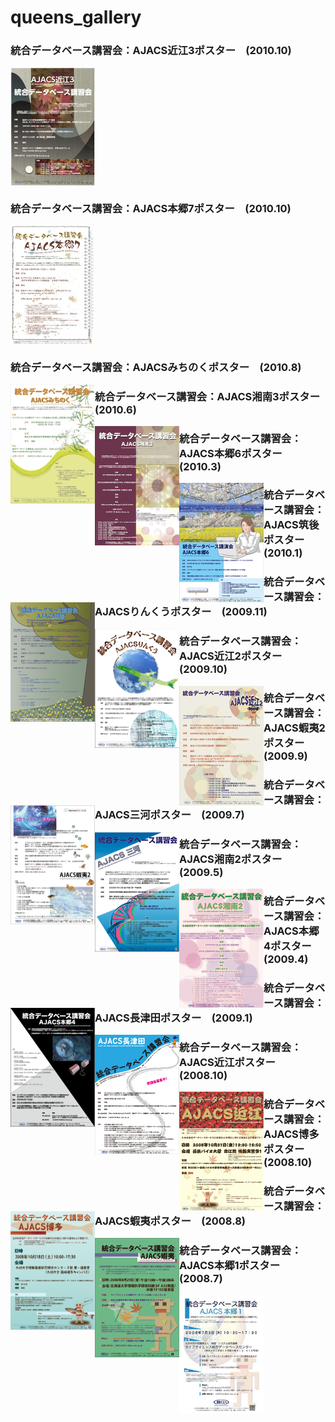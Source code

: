 # queens_gallery

<h3> 統合データベース講習会：AJACS近江3ポスター　(2010.10)  </h3>
<p style="clear:both;"><a target=_blank href="Ajacs23.pdf"><img src="Ajacs23.jpg" align="left" hight="180" width="135" alt="AJACS近江3"></a></p>
<div style="clear:both"> </div>


<h3 style="clear:both;"> 統合データベース講習会：AJACS本郷7ポスター　(2010.10)  </h3>
<a target=_blank href="AJACS22.pdf"><img src="AJACS22.jpg" align="left" hight="180" width="135" alt="AJACS本郷7"></a>
<div style="clear:both;"> </div>

<h3> 統合データベース講習会：AJACSみちのくポスター　(2010.8)  </h3>
<a target=_blank href="ajacs21.pdf"><img src="ajacs21.jpg" align="left" hight="180" width="135" alt="AJACS湘南3"></a>


<h3> 統合データベース講習会：AJACS湘南3ポスター　(2010.6)  </h3>
<a target=_blank href="Ajacs18_poster.pdf"><img src="Ajacs18_poster.png" align="left" hight="180" width="135" alt="AJACS湘南3"></a>


<h3> 統合データベース講習会：AJACS本郷6ポスター　(2010.3)  </h3>
<a target=_blank href="togofarm2010.pdf"><img src="togofarm2010.png" align="left" hight="180" width="135" alt="AJACS本郷6"></a>


<h3> 統合データベース講習会：AJACS筑後ポスター　(2010.1)  </h3>
<a target=_blank href="AJACS15.pdf"><img src="AJACS15.png" align="left" hight="180" width="135" alt="AJACS筑後"></a>


<h3> 統合データベース講習会：AJACSりんくうポスター　(2009.11)  </h3>
<a target=_blank href="AJACS14.pdf"><img src="AJACS14.png" align="left" hight="180" width="135" alt="AJACSりんくう"></a>


<h3> 統合データベース講習会：AJACS近江2ポスター　(2009.10)  </h3>
<a target=_blank href="AJACS13.pdf"><img src="AJACS13.png" align="left" hight="180" width="135" alt="AJACS近江2"></a>


<h3> 統合データベース講習会：AJACS蝦夷2ポスター　(2009.9)  </h3>
<a target=_blank href="AJACS12poster.png"><img src="AJACS12poster2.png" align="left" hight="180" width="135" alt="AJACS蝦夷2"></a>


<h3> 統合データベース講習会：AJACS三河ポスター　(2009.7)  </h3>
<a target=_blank href="AJACS11poster.pdf"><img src="AJACS11poster.png" align="left" hight="180" width="135" alt="AJACS三河"></a>


<h3> 統合データベース講習会：AJACS湘南2ポスター　(2009.5)  </h3>
<a target=_blank href="AJACS10poster.pdf"><img src="AJACS10poster.png" align="left" hight="180" width="135" alt="AJACS湘南2"></a>


<h3> 統合データベース講習会：AJACS本郷4ポスター　(2009.4)  </h3>
<a target=_blank href="AJACS9poster.pdf"><img src="AJACS9poster.png" align="left" hight="180" width="135" alt="AJACS本郷4"></a>


<h3> 統合データベース講習会：AJACS長津田ポスター　(2009.1)  </h3>
<a target=_blank href="AJACS7poster.pdf"><img src="AJACS7poster.png" align="left" hight="180" width="135" alt="AJACS長津田"></a>


<h3> 統合データベース講習会：AJACS近江ポスター　(2008.10)  </h3>
<a target=_blank href="AJACS6poster1.jpg"><img src="AJACS6poster2.jpg" align="left" hight="180" width="135" alt="AJACS近江"></a>


<h3> 統合データベース講習会：AJACS博多ポスター　(2008.10)  </h3>
<a target=_blank href="ajacs5poster.pdf"><img src="ajacs5poster1.png" align="left" hight="180" width="135"　alt="AJACS博多"></a>


<h3> 統合データベース講習会：AJACS蝦夷ポスター　(2008.8)  </h3>
<a target=_blank href="ajacs4poster.pdf"><img src="ajacs4poster.png" align="left" hight="180" width="135" alt="AJACS蝦夷"></a>


<h3> 統合データベース講習会：AJACS本郷1ポスター　(2008.7)  </h3>
<a target=_blank href="080703poster.pdf"><img src="080703poster.jpg" align="left" hight="180" width="135" alt="AJACS本郷1"></a>

